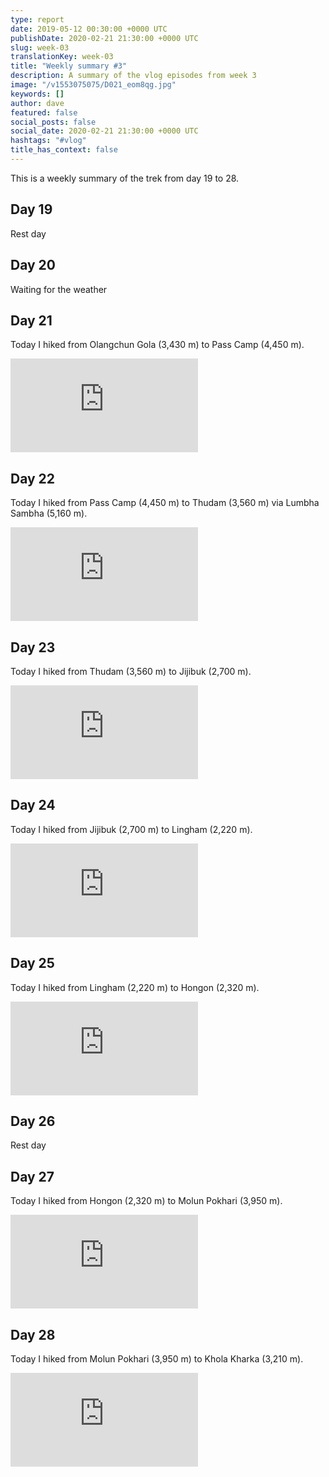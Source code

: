 ```yaml
---
type: report
date: 2019-05-12 00:30:00 +0000 UTC
publishDate: 2020-02-21 21:30:00 +0000 UTC
slug: week-03
translationKey: week-03
title: "Weekly summary #3"
description: A summary of the vlog episodes from week 3
image: "/v1553075075/D021_eom8qg.jpg"
keywords: []
author: dave
featured: false
social_posts: false
social_date: 2020-02-21 21:30:00 +0000 UTC
hashtags: "#vlog"
title_has_context: false
---
```


This is a weekly summary of the trek from day 19 to 28.


## Day 19



Rest day



## Day 20



Waiting for the weather



## Day 21


Today I hiked from Olangchun Gola (3,430 m) to Pass Camp (4,450 m).

<iframe class="youtube75" src="https://www.youtube.com/embed/q0fgLOMZUXY" frameborder="0" allow="accelerometer; autoplay; encrypted-media; gyroscope; picture-in-picture" allowfullscreen></iframe>


## Day 22


Today I hiked from Pass Camp (4,450 m) to Thudam (3,560 m) via Lumbha Sambha (5,160 m).

<iframe class="youtube75" src="https://www.youtube.com/embed/C8200QB91yw" frameborder="0" allow="accelerometer; autoplay; encrypted-media; gyroscope; picture-in-picture" allowfullscreen></iframe>


## Day 23


Today I hiked from Thudam (3,560 m) to Jijibuk (2,700 m).

<iframe class="youtube75" src="https://www.youtube.com/embed/TuyshY0fZ94" frameborder="0" allow="accelerometer; autoplay; encrypted-media; gyroscope; picture-in-picture" allowfullscreen></iframe>


## Day 24


Today I hiked from Jijibuk (2,700 m) to Lingham (2,220 m).

<iframe class="youtube75" src="https://www.youtube.com/embed/1RmBNQu49Hs" frameborder="0" allow="accelerometer; autoplay; encrypted-media; gyroscope; picture-in-picture" allowfullscreen></iframe>


## Day 25


Today I hiked from Lingham (2,220 m) to Hongon (2,320 m).

<iframe class="youtube75" src="https://www.youtube.com/embed/hrtTp8KKduE" frameborder="0" allow="accelerometer; autoplay; encrypted-media; gyroscope; picture-in-picture" allowfullscreen></iframe>


## Day 26



Rest day



## Day 27


Today I hiked from Hongon (2,320 m) to Molun Pokhari (3,950 m).

<iframe class="youtube75" src="https://www.youtube.com/embed/cqfGYhrwwCc" frameborder="0" allow="accelerometer; autoplay; encrypted-media; gyroscope; picture-in-picture" allowfullscreen></iframe>


## Day 28


Today I hiked from Molun Pokhari (3,950 m) to Khola Kharka (3,210 m).

<iframe class="youtube75" src="https://www.youtube.com/embed/GouSwlIUj5Y" frameborder="0" allow="accelerometer; autoplay; encrypted-media; gyroscope; picture-in-picture" allowfullscreen></iframe>



